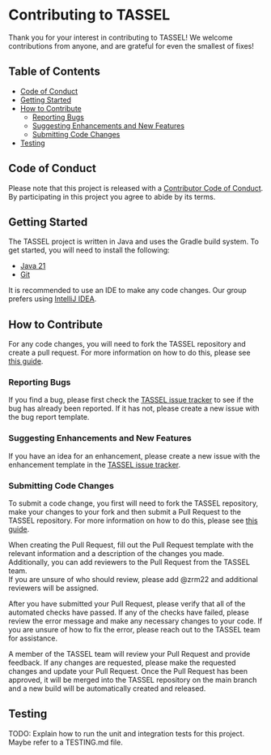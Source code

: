 # Contributing to TASSEL
Thank you for your interest in contributing to TASSEL! We welcome contributions from anyone, and are grateful for even the smallest of fixes!

## Table of Contents
* [Code of Conduct](#code-of-conduct)
* [Getting Started](#getting-started)
* [How to Contribute](#how-to-contribute)
     * [Reporting Bugs](#reporting-bugs)
     * [Suggesting Enhancements and New Features](#suggesting-enhancements-and-new-features)
     * [Submitting Code Changes](#submitting-code-changes)
* [Testing](#testing)

## Code of Conduct
Please note that this project is released with a [Contributor Code of Conduct](CODE_OF_CONDUCT.md). By participating in this project you agree to abide by its terms.

## Getting Started
The TASSEL project is written in Java and uses the Gradle build system. To get started, you will need to install the following:

* [Java 21](https://www.oracle.com/java/technologies/downloads/#java17)
* [Git](https://git-scm.com/downloads)

It is recommended to use an IDE to make any code changes.  Our group prefers using [IntelliJ IDEA](https://www.jetbrains.com/idea/download/).

## How to Contribute
For any code changes, you will need to fork the TASSEL repository and create a pull request.  For more information on how to do this, please see [this guide](https://docs.github.com/en/get-started/quickstart/fork-a-repo).

### Reporting Bugs
If you find a bug, please first check the [TASSEL issue tracker](https://github.com/maize-genetics/tassel/issues) to see 
if the bug has already been reported.  If it has not, please create a new issue with the bug report template.

### Suggesting Enhancements and New Features
If you have an idea for an enhancement, please create a new issue with the enhancement template in the [TASSEL issue tracker](https://github.com/maize-genetics/tassel/issues).

### Submitting Code Changes
To submit a code change, you first will need to fork the TASSEL repository, make your changes to your fork and then submit a Pull Request to the TASSEL repository.  For more information on how to do this, please see [this guide](https://docs.github.com/en/get-started/quickstart/fork-a-repo).

When creating the Pull Request, fill out the Pull Request template with the relevant information and a description of the changes you made.  
Additionally, you can add reviewers to the Pull Request from the TASSEL team.  
If you are unsure of who should review, please add @zrm22 and additional reviewers will be assigned. 

After you have submitted your Pull Request, please verify that all of the automated checks have passed.  If any of the checks have failed, please review the error message and make any necessary changes to your code.  If you are unsure of how to fix the error, please reach out to the TASSEL team for assistance.

A member of the TASSEL team will review your Pull Request and provide feedback.  If any changes are requested, please make the requested changes and update your Pull Request.  Once the Pull Request has been approved, it will be merged into the TASSEL repository on the main branch and a new build will be automatically created and released.

## Testing
TODO: Explain how to run the unit and integration tests for this project.  Maybe refer to a TESTING.md file.
